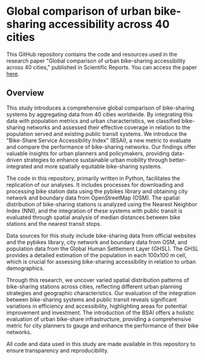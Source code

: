 # Global comparison of urban bike-sharing accessibility across 40 cities

This GitHub repository contains the code and resources used in the research paper "Global comparison of urban bike-sharing accessibility across 40 cities," published in Scientific Reports. You can access the paper [here](https://www.nature.com/articles/s41598-024-70706-x). 

## Overview

This study introduces a comprehensive global comparison of bike-sharing systems by aggregating data from 40 cities worldwide. By integrating this data with population metrics and urban characteristics, we classified bike-sharing networks and assessed their effective coverage in relation to the population served and existing public transit systems. We introduce the "Bike-Share Service Accessibility Index" (BSAI), a new metric to evaluate and compare the performance of bike-sharing networks. Our findings offer valuable insights for urban planners and policymakers, providing data-driven strategies to enhance sustainable urban mobility through better-integrated and more spatially equitable bike-sharing systems.

The code in this repository, primarily written in Python, facilitates the replication of our analyses. It includes processes for downloading and processing bike station data using the pybikes library and obtaining city network and boundary data from OpenStreetMap (OSM). The spatial distribution of bike-sharing stations is analyzed using the Nearest Neighbor Index (NNI), and the integration of these systems with public transit is evaluated through spatial analysis of median distances between bike stations and the nearest transit stops.

Data sources for this study include bike-sharing data from official websites and the pybikes library, city network and boundary data from OSM, and population data from the Global Human Settlement Layer (GHSL). The GHSL provides a detailed estimation of the population in each 100x100 m cell, which is crucial for assessing bike-sharing accessibility in relation to urban demographics.

Through this research, we uncover varied spatial distribution patterns of bike-sharing stations across cities, reflecting different urban planning strategies and geographic characteristics. Our evaluation of the integration between bike-sharing systems and public transit reveals significant variations in efficiency and accessibility, highlighting areas for potential improvement and investment. The introduction of the BSAI offers a holistic evaluation of urban bike-share infrastructure, providing a comprehensive metric for city planners to gauge and enhance the performance of their bike networks.

All code and data used in this study are made available in this repository to ensure transparency and reproducibility.
